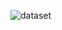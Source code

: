 ![dataset](https://user-images.githubusercontent.com/53811556/166003854-2c587390-61d7-4415-8edf-94ad5888af83.png)
